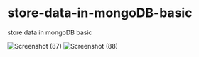 # store-data-in-mongoDB-basic
store data in mongoDB basic


![Screenshot (87)](https://user-images.githubusercontent.com/57319298/106111576-609eff00-6176-11eb-9665-d7304458d37d.png)
![Screenshot (88)](https://user-images.githubusercontent.com/57319298/106111581-6268c280-6176-11eb-8e12-2824415ca462.png)

